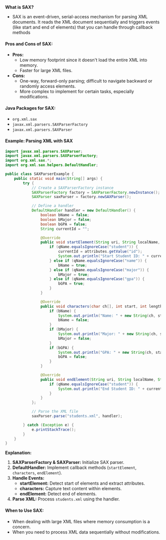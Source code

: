 **What is SAX?**
* SAX is an event-driven, serial-access mechanism for parsing XML documents. It reads the XML document sequentially and triggers events (like start and end of elements) that you can handle through callback methods
#### **Pros and Cons of SAX:**
- **Pros:**
    - Low memory footprint since it doesn't load the entire XML into memory.
    - Faster for large XML files.
- **Cons:**
    - One-way, forward-only parsing; difficult to navigate backward or randomly access elements.
    - More complex to implement for certain tasks, especially modifications.
#### **Java Packages for SAX:**
- `org.xml.sax`
- `javax.xml.parsers.SAXParserFactory`
- `javax.xml.parsers.SAXParser`
#### **Example: Parsing XML with SAX**
```Java
import javax.xml.parsers.SAXParser;
import javax.xml.parsers.SAXParserFactory;
import org.xml.sax.*;
import org.xml.sax.helpers.DefaultHandler;

public class SAXParserExample {
    public static void main(String[] args) {
        try {
            // Create a SAXParserFactory instance
            SAXParserFactory factory = SAXParserFactory.newInstance();
            SAXParser saxParser = factory.newSAXParser();

            // Define a handler
            DefaultHandler handler = new DefaultHandler() {
                boolean bName = false;
                boolean bMajor = false;
                boolean bGPA = false;
                String currentId = "";

                @Override
                public void startElement(String uri, String localName, String qName, Attributes attributes) {
                    if (qName.equalsIgnoreCase("student")) {
                        currentId = attributes.getValue("id");
                        System.out.println("Start Student ID: " + currentId);
                    } else if (qName.equalsIgnoreCase("name")) {
                        bName = true;
                    } else if (qName.equalsIgnoreCase("major")) {
                        bMajor = true;
                    } else if (qName.equalsIgnoreCase("gpa")) {
                        bGPA = true;
                    }
                }

                @Override
                public void characters(char ch[], int start, int length) {
                    if (bName) {
                        System.out.println("Name: " + new String(ch, start, length));
                        bName = false;
                    }
                    if (bMajor) {
                        System.out.println("Major: " + new String(ch, start, length));
                        bMajor = false;
                    }
                    if (bGPA) {
                        System.out.println("GPA: " + new String(ch, start, length));
                        bGPA = false;
                    }
                }

                @Override
                public void endElement(String uri, String localName, String qName) {
                    if (qName.equalsIgnoreCase("student")) {
                        System.out.println("End Student ID: " + currentId + "\n");
                    }
                }
            };

            // Parse the XML file
            saxParser.parse("students.xml", handler);

        } catch (Exception e) {
            e.printStackTrace();
        }
    }
}
```
**Explanation:**

1. **SAXParserFactory & SAXParser:** Initialize SAX parser.
2. **DefaultHandler:** Implement callback methods (`startElement`, `characters`, `endElement`).
3. **Handle Events:**
    - **startElement:** Detect start of elements and extract attributes.
    - **characters:** Capture text content within elements.
    - **endElement:** Detect end of elements.
4. **Parse XML:** Process `students.xml` using the handler.
#### **When to Use SAX:**
- When dealing with large XML files where memory consumption is a concern.
- When you need to process XML data sequentially without modifications.